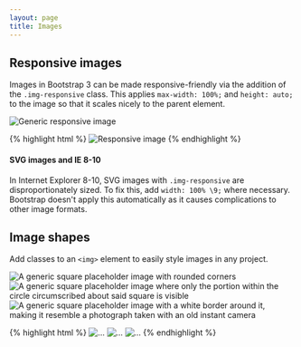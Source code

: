 ```yaml
---
layout: page
title: Images
---
```


## Responsive images

Images in Bootstrap 3 can be made responsive-friendly via the addition of the `.img-responsive` class. This applies `max-width: 100%;` and `height: auto;` to the image so that it scales nicely to the parent element.

<div class="bs-example">
  <img data-src="holder.js/1000x200" class="img-responsive" alt="Generic responsive image">
</div>

{% highlight html %}
<img src="..." class="img-responsive" alt="Responsive image">
{% endhighlight %}

<div class="bs-callout bs-callout-warning">
  <h4>SVG images and IE 8-10</h4>
  <p>In Internet Explorer 8-10, SVG images with <code>.img-responsive</code> are disproportionately sized. To fix this, add <code>width: 100% \9;</code> where necessary. Bootstrap doesn't apply this automatically as it causes complications to other image formats.</p>
</div>

## Image shapes

Add classes to an `<img>` element to easily style images in any project.

<div class="bs-example bs-example-images">
  <img data-src="holder.js/140x140" class="img-rounded" alt="A generic square placeholder image with rounded corners">
  <img data-src="holder.js/140x140" class="img-circle" alt="A generic square placeholder image where only the portion within the circle circumscribed about said square is visible">
  <img data-src="holder.js/140x140" class="img-thumbnail" alt="A generic square placeholder image with a white border around it, making it resemble a photograph taken with an old instant camera">
</div>

{% highlight html %}
<img src="..." alt="..." class="img-rounded">
<img src="..." alt="..." class="img-circle">
<img src="..." alt="..." class="img-thumbnail">
{% endhighlight %}
